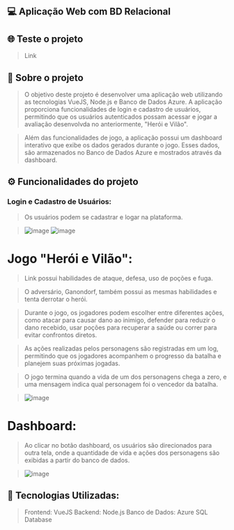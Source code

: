 ## 💻 Aplicação Web com BD Relacional

## 🌐 Teste o projeto
> Link

## 📜 Sobre o projeto 
> O objetivo deste projeto é desenvolver uma aplicação web utilizando as tecnologias VueJS, Node.js e Banco de Dados Azure. A aplicação proporciona funcionalidades de login e cadastro de usuários, permitindo que os usuários autenticados possam acessar e jogar a avaliação desenvolvda no anteriormente, "Herói e Vilão".

> Além das funcionalidades de jogo, a aplicação possui um dashboard interativo que exibe os dados gerados durante o jogo. Esses dados, são armazenados no Banco de Dados Azure e mostrados através da dashboard.

## ⚙️ Funcionalidades do projeto
### Login e Cadastro de Usuários:

> Os usuários podem se cadastrar e logar na plataforma.

>![image](https://github.com/luizfelipesoarees/aplicacao-web-bd/assets/141787273/df16efc3-771d-468b-97cf-bb93339dd1df)
>![image](https://github.com/luizfelipesoarees/aplicacao-web-bd/assets/141787273/31e21e47-fb38-45ab-b14a-ccdbfad86e6b)

# Jogo "Herói e Vilão":

> Link possui habilidades de ataque, defesa, uso de poções e fuga.

> O adversário, Ganondorf, também possui as mesmas habilidades e tenta derrotar o herói.

> Durante o jogo, os jogadores podem escolher entre diferentes ações, como atacar para causar dano ao inimigo, defender para reduzir o dano recebido, usar poções para recuperar a saúde ou correr para evitar confrontos diretos.

> As ações realizadas pelos personagens são registradas em um log, permitindo que os jogadores acompanhem o progresso da batalha e planejem suas próximas jogadas.

> O jogo termina quando a vida de um dos personagens chega a zero, e uma mensagem indica qual personagem foi o vencedor da batalha.

>![image](https://github.com/luizfelipesoarees/aplicacao-web-bd/assets/141787273/a90d9d03-4a05-43e0-bc1b-c7951e8ddbac)

# Dashboard:
> Ao clicar no botão dashboard, os usuários são direcionados para outra tela, onde a quantidade de vida e ações dos personagens são exibidas a partir do banco de dados.

>![image](https://github.com/luizfelipesoarees/aplicacao-web-bd/assets/141787273/69a90ba5-e35f-4e1d-bdf4-87ac2418ee31)

## 💾 Tecnologias Utilizadas:
> Frontend: VueJS
> Backend: Node.js
> Banco de Dados: Azure SQL Database
